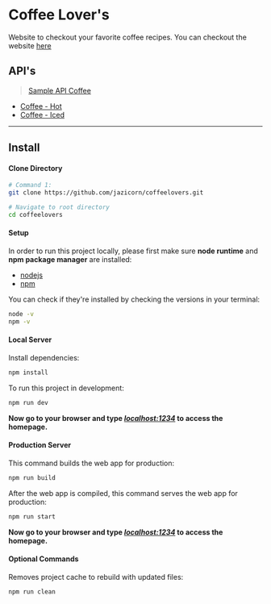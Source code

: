 # Coffee Lover's

Website to checkout your favorite coffee recipes. You can checkout the website [here](jazicorn.github.io/coffeelovers/)

## API's
> [Sample API Coffee](https://sampleapis.com/api-list/coffee)

- [Coffee - Hot](https://api.sampleapis.com/coffee/hot)
- [Coffee - Iced](https://api.sampleapis.com/coffee/iced)

---

## Install

#### Clone Directory

```bash
# Command 1:
git clone https://github.com/jazicorn/coffeelovers.git

# Navigate to root directory
cd coffeelovers
```

#### Setup

In order to run this project locally, please first make sure **node runtime** and **npm package manager** are installed:
- [nodejs](https://nodejs.org/en/download)
- [npm](https://docs.npmjs.com/cli/v7/configuring-npm/install)

You can check if they're installed by checking the versions in your terminal:
```bash
node -v
npm -v
```

#### Local Server

Install dependencies:
```bash
npm install
```

To run this project in development:
```bash
npm run dev
```

**Now go to your browser and type ***[localhost:1234](http://localhost:1234)*** to access the homepage.**

#### Production Server

This command builds the web app for production:
```bash
npm run build
```

After the web app is compiled, this command serves the web app for production:
```bash
npm run start
```

**Now go to your browser and type ***[localhost:1234](http://localhost:1234)*** to access the homepage.**

#### Optional Commands

Removes project cache to rebuild with updated files:
```bash
npm run clean
```

